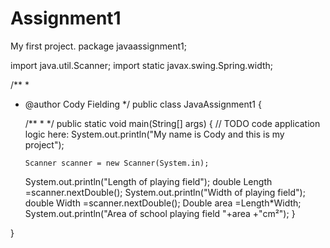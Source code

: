 # Assignment1
My first project.
package javaassignment1;

import java.util.Scanner;
import static javax.swing.Spring.width;

/**
 *
 * @author Cody Fielding
 */
public class JavaAssignment1 {

    /**
     *
     */
    public static void main(String[] args) {
        // TODO code application logic here:
    System.out.println("My name is Cody and this is my project");
        
       Scanner scanner = new Scanner(System.in);
   System.out.println("Length of playing field");
    double Length =scanner.nextDouble();
   System.out.println("Width of playing field");
    double Width =scanner.nextDouble();
   Double area =Length*Width;
   System.out.println("Area of school playing field "+area +"cm²");
    }
    
}
